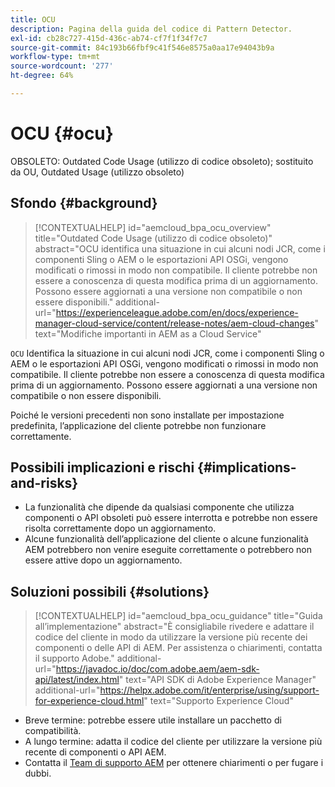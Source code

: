 ```yaml
---
title: OCU
description: Pagina della guida del codice di Pattern Detector.
exl-id: cb28c727-415d-436c-ab74-cf7f1f34f7c7
source-git-commit: 84c193b66fbf9c41f546e8575a0aa17e94043b9a
workflow-type: tm+mt
source-wordcount: '277'
ht-degree: 64%

---
```


# OCU {#ocu}

OBSOLETO: Outdated Code Usage (utilizzo di codice obsoleto); sostituito da OU, Outdated Usage (utilizzo obsoleto)

## Sfondo {#background}

>[!CONTEXTUALHELP]
>id="aemcloud_bpa_ocu_overview"
>title="Outdated Code Usage (utilizzo di codice obsoleto)"
>abstract="OCU identifica una situazione in cui alcuni nodi JCR, come i componenti Sling o AEM o le esportazioni API OSGi, vengono modificati o rimossi in modo non compatibile. Il cliente potrebbe non essere a conoscenza di questa modifica prima di un aggiornamento. Possono essere aggiornati a una versione non compatibile o non essere disponibili."
>additional-url="https://experienceleague.adobe.com/en/docs/experience-manager-cloud-service/content/release-notes/aem-cloud-changes" text="Modifiche importanti in AEM as a Cloud Service"

`OCU`  Identifica la situazione in cui alcuni nodi JCR, come i componenti Sling o AEM o le esportazioni API OSGi, vengono modificati o rimossi in modo non compatibile. Il cliente potrebbe non essere a conoscenza di questa modifica prima di un aggiornamento. Possono essere aggiornati a una versione non compatibile o non essere disponibili.

Poiché le versioni precedenti non sono installate per impostazione predefinita, l’applicazione del cliente potrebbe non funzionare correttamente.

## Possibili implicazioni e rischi {#implications-and-risks}

* La funzionalità che dipende da qualsiasi componente che utilizza componenti o API obsoleti può essere interrotta e potrebbe non essere risolta correttamente dopo un aggiornamento.
* Alcune funzionalità dell’applicazione del cliente o alcune funzionalità AEM potrebbero non venire eseguite correttamente o potrebbero non essere attive dopo un aggiornamento.

## Soluzioni possibili {#solutions}

>[!CONTEXTUALHELP]
>id="aemcloud_bpa_ocu_guidance"
>title="Guida all’implementazione"
>abstract="È consigliabile rivedere e adattare il codice del cliente in modo da utilizzare la versione più recente dei componenti o delle API di AEM. Per assistenza o chiarimenti, contatta il supporto Adobe."
>additional-url="https://javadoc.io/doc/com.adobe.aem/aem-sdk-api/latest/index.html" text="API SDK di Adobe Experience Manager"
>additional-url="https://helpx.adobe.com/it/enterprise/using/support-for-experience-cloud.html" text="Supporto Experience Cloud"

* Breve termine: potrebbe essere utile installare un pacchetto di compatibilità.
* A lungo termine: adatta il codice del cliente per utilizzare la versione più recente di componenti o API AEM.
* Contatta il [Team di supporto AEM](https://helpx.adobe.com/it/enterprise/using/support-for-experience-cloud.html) per ottenere chiarimenti o per fugare i dubbi.

